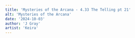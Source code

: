 ```yaml
---
title: 'Mysteries of the Arcana - 4.33 The Telling pt 21'
alt: 'Mysteries of the Arcana'
date: '2024-10-03'
author: 'J Gray'
artist: 'Keira'
---
```

